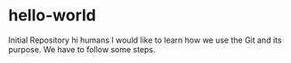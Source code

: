 # hello-world
Initial Repository
hi humans
I would like to learn how we use the Git and its purpose.
We have to follow some steps.
